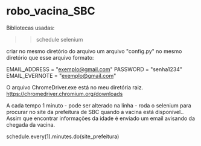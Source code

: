 # robo_vacina_SBC

Bibliotecas usadas:
>>schedule
>>selenium

criar no mesmo diretório do arquivo um arquivo "config.py" no mesmo diretório que esse arquivo
formato:

EMAIL_ADDRESS = "exemplo@gmail.com"
PASSWORD = "senha1234"
EMAIL_EVERNOTE = "exemplo@gmail.com"

O arquivo ChromeDriver.exe está no meu diretória raiz.
https://chromedriver.chromium.org/downloads

A cada tempo 1 minuto - pode ser alterado na linha - roda o selenium para procurar no site da prefeitura de SBC quando a vacina está disponível.. Assim que encontrar informações da idade é enviado um email avisando da chegada da vacina.

schedule.every(1).minutes.do(site_prefeitura)






